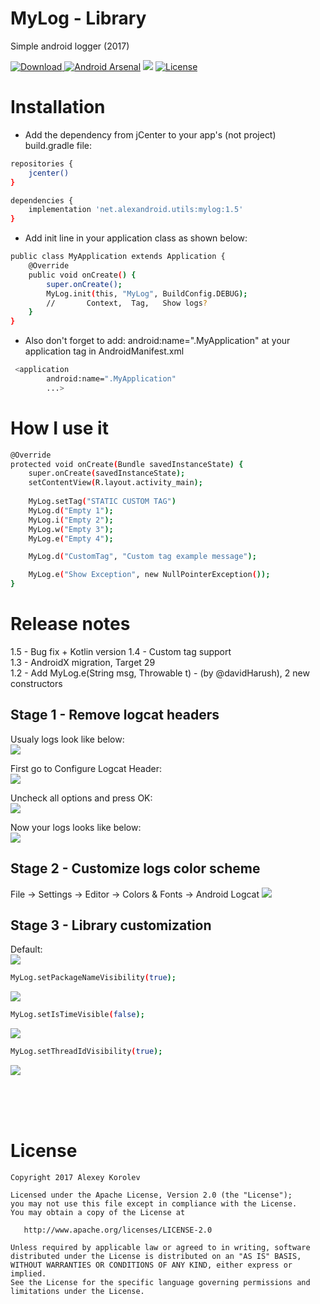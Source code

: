 # MyLog - Library
Simple android logger (2017)

[ ![Download](https://api.bintray.com/packages/pulimet/utils/mylog/images/download.svg) ](https://bintray.com/pulimet/utils/mylog/_latestVersion)
 [![Android Arsenal](https://img.shields.io/badge/Android%20Arsenal-MyLog-brightgreen.svg?style=flat)](https://android-arsenal.com/details/1/6422)      <a href="http://www.methodscount.com/?lib=net.alexandroid.utils%3Amylog%3A1.1"><img src="https://img.shields.io/badge/Methods and size-23 | 3 KB-e91e63.svg"/></a> [![License](https://img.shields.io/badge/license-Apache%202-green.svg)](https://www.apache.org/licenses/LICENSE-2.0) 


# Installation

- Add the dependency from jCenter to your app's (not project) build.gradle file:

```sh
repositories {
    jcenter()
}

dependencies {
    implementation 'net.alexandroid.utils:mylog:1.5'
}
```


- Add init line in your application class as shown below:

```sh
public class MyApplication extends Application {
    @Override
    public void onCreate() {
        super.onCreate();
        MyLog.init(this, "MyLog", BuildConfig.DEBUG); 
        //       Context,  Tag,   Show logs?
    }
}
```

* Also don't forget to add: android:name=".MyApplication" at your application tag in AndroidManifest.xml
```sh
 <application
        android:name=".MyApplication"
        ...>
```

# How I use it

```sh
@Override
protected void onCreate(Bundle savedInstanceState) {
    super.onCreate(savedInstanceState);
    setContentView(R.layout.activity_main);
    
    MyLog.setTag("STATIC CUSTOM TAG")
    MyLog.d("Empty 1");
    MyLog.i("Empty 2");
    MyLog.w("Empty 3");
    MyLog.e("Empty 4");

    MyLog.d("CustomTag", "Custom tag example message");

    MyLog.e("Show Exception", new NullPointerException());
}
```    

# Release notes
1.5 - Bug fix + Kotlin version
1.4 - Custom tag support<br>
1.3 - AndroidX migration, Target 29<br>
1.2 - Add MyLog.e(String msg, Throwable t) - (by @davidHarush), 2 new constructors


## Stage 1 - Remove logcat headers
Usualy logs look like below:  <br> 
<img src="https://raw.githubusercontent.com/Pulimet/MyLogLibrary/master/art/1.PNG">

First go to Configure Logcat Header:  <br> 
<img src="https://raw.githubusercontent.com/Pulimet/MyLogLibrary/master/art/2.PNG">

Uncheck all options and press OK:  <br> 
<img src="https://raw.githubusercontent.com/Pulimet/MyLogLibrary/master/art/3.PNG">

Now your logs looks like below:   <br> 
<img src="https://raw.githubusercontent.com/Pulimet/MyLogLibrary/master/art/4.PNG">

## Stage 2 - Customize logs color scheme
File -> Settings -> Editor -> Colors & Fonts -> Android Logcat
<img src="https://raw.githubusercontent.com/Pulimet/MyLogLibrary/master/art/5.PNG">

## Stage 3 - Library customization
Default: <br> 
<img src="https://raw.githubusercontent.com/Pulimet/MyLogLibrary/master/art/6.PNG">

```sh
MyLog.setPackageNameVisibility(true); 
```
<img src="https://raw.githubusercontent.com/Pulimet/MyLogLibrary/master/art/7.PNG">

```sh
MyLog.setIsTimeVisible(false);
```
<img src="https://raw.githubusercontent.com/Pulimet/MyLogLibrary/master/art/8.PNG">

```sh
MyLog.setThreadIdVisibility(true); 
```
<img src="https://raw.githubusercontent.com/Pulimet/MyLogLibrary/master/art/9.PNG">

 <br>  <br>  <br> 
# License
```
Copyright 2017 Alexey Korolev

Licensed under the Apache License, Version 2.0 (the "License");
you may not use this file except in compliance with the License.
You may obtain a copy of the License at

   http://www.apache.org/licenses/LICENSE-2.0

Unless required by applicable law or agreed to in writing, software
distributed under the License is distributed on an "AS IS" BASIS,
WITHOUT WARRANTIES OR CONDITIONS OF ANY KIND, either express or implied.
See the License for the specific language governing permissions and
limitations under the License.
```
